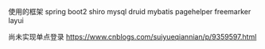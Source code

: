 使用的框架
spring boot2
shiro
mysql 
druid
mybatis
pagehelper
freemarker
layui

尚未实现单点登录
https://www.cnblogs.com/suiyueqiannian/p/9359597.html